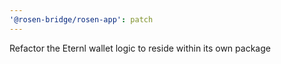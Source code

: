 ```yaml
---
'@rosen-bridge/rosen-app': patch
---
```


Refactor the Eternl wallet logic to reside within its own package

